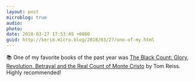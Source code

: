 ```yaml
---
layout: post
microblog: true
audio: 
photo: 
date: 2018-03-27 17:53:49 +0800
guid: http://kerim.micro.blog/2018/03/27/one-of-my.html
---
```

📚 One of my favorite books of the past year was [The Black Count: Glory, Revolution, Betrayal and the Real Count of Monte Cristo](https://www.theguardian.com/books/2012/sep/28/black-count-tom-reiss-review) by Tom Reiss. Highly recommended!
